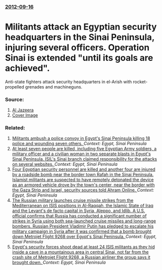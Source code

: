 ### [2012-09-16](/news/2012/09/16/index.md)

# Militants attack an Egyptian security headquarters in the Sinai Peninsula, injuring several officers. Operation Sinai is extended "until its goals are achieved". 

Anti-state fighters attack security headquarters in el-Arish with rocket-propelled grenades and machineguns.


### Source:

1. [Al Jazeera](http://www.aljazeera.com/news/middleeast/2012/09/201291682915656385.html)
1. [Cover Image](http://www.aljazeera.com/mritems/Images/2012/9/16/2012916173351246734_20.jpg)

### Related:

1. [ Militants ambush a police convoy in Egypt's Sinai Peninsula killing 18 police and wounding seven others. ](/news/2017/09/11/militants-ambush-a-police-convoy-in-egypt-s-sinai-peninsula-killing-18-police-and-wounding-seven-others.md) _Context: Egypt, Sinai Peninsula_
2. [At least seven people are killed, including five Egyptian Army soldiers, a military officer and a civilian woman in two separate blasts in Egypt's Sinai Peninsula. ISIL's Sinai branch claimed responsibility for the attacks on several websites. ](/news/2016/04/8/at-least-seven-people-are-killed-including-five-egyptian-army-soldiers-a-military-officer-and-a-civilian-woman-in-two-separate-blasts-in-e.md) _Context: Egypt, Sinai Peninsula_
3. [Four Egyptian security personnel are killed and another four are injured by a roadside bomb near the border town Rafah in the Sinai Peninsula. Islamist militants are suspected to have remotely detonated the device as an armored vehicle drove by the town's center, near the border with the Gaza Strip and Israel, security sources told Ahram Online. ](/news/2015/12/8/four-egyptian-security-personnel-are-killed-and-another-four-are-injured-by-a-roadside-bomb-near-the-border-town-rafah-in-the-sinai-peninsul.md) _Context: Egypt, Sinai Peninsula_
4. [The Russian military launches cruise missile strikes from the Mediterranean on ISIS positions in Al-Raqqah, the Islamic State of Iraq and the Levant's de facto capital in Syria, Aleppo, and Idlib. A U.S. official confirms that Russia has conducted a significant number of strikes in Syria using both sea-launched cruise missiles and long-range bombers. Russian President Vladimir Putin has pledged to escalate his military campaign in Syria after it was confirmed that a bomb brought down Metrojet Flight 9268 over Egypt's Sinai Peninsula. ](/news/2015/11/17/the-russian-military-launches-cruise-missile-strikes-from-the-mediterranean-on-isis-positions-in-al-raqqah-the-islamic-state-of-iraq-and-th.md) _Context: Egypt, Sinai Peninsula_
5. [Egypt's security forces shoot dead at least 24 ISIS militants as they hid inside a cave in a mountainous area in central Sinai, not far from the crash site of Metrojet Flight 9268, a Russian airliner the group says it brought down. ](/news/2015/11/16/egypt-s-security-forces-shoot-dead-at-least-24-isis-militants-as-they-hid-inside-a-cave-in-a-mountainous-area-in-central-sinai-not-far-from.md) _Context: Egypt, Sinai Peninsula_
